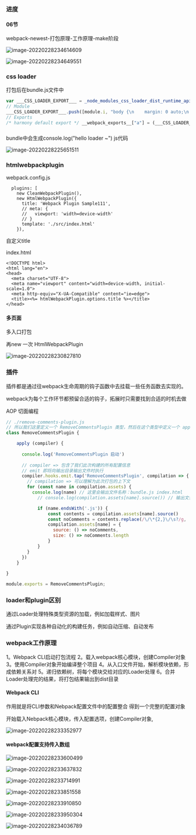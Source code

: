 ### 进度

#### 06节

webpack-newest-打包原理-工作原理-make阶段

![image-20220228234614609](notes.assets/image-20220228234614609.png)

![image-20220228234649551](notes.assets/image-20220228234649551.png)

### css loader

打包后在bundle.js文件中

``` js
var ___CSS_LOADER_EXPORT___ = _node_modules_css_loader_dist_runtime_api_js__WEBPACK_IMPORTED_MODULE_0___default()(function(i){return i[1]});
// Module
___CSS_LOADER_EXPORT___.push([module.i, "body {\n    margin: 0 auto;\n    padding: 0 20px;\n    max-width: 800px;\n    background: #f4f8fb;\n}\n  ", ""]);
// Exports
/* harmony default export */ __webpack_exports__["a"] = (___CSS_LOADER_EXPORT___);
```

### 
bundle中会生成console.log("hello loader ~") js代码



![image-20220228225651511](notes.assets/image-20220228225651511.png)



### htmlwebpackplugin

webpack.config.js

```
  plugins: [
    new CleanWebpackPlugin(),
    new HtmlWebpackPlugin({
      title: 'Webpack Plugin Sample111',
      // meta: {
      //   viewport: 'width=device-width'
      // }
      template: './src/index.html'
    }),
```

自定义title

index.html

```
<!DOCTYPE html>
<html lang="en">
<head>
  <meta charset="UTF-8">
  <meta name="viewport" content="width=device-width, initial-scale=1.0">
  <meta http-equiv="X-UA-Compatible" content="ie=edge">
  <title><%= htmlWebpackPlugin.options.title %></title>
</head>
```

#### 多页面

多入口打包

再new 一次 HtmlWebpackPlugin



![image-20220228230827810](notes.assets/image-20220228230827810.png)



### 插件

插件都是通过往webpack生命周期的钩子函数中去挂载一些任务函数去实现的。



webpack为每个工作环节都预留合适的钩子，拓展时只需要找到合适的时机去做

AOP 切面编程 

```js
// ./remove-comments-plugin.js
// 所以我们这里定义一个 RemoveCommentsPlugin 类型，然后在这个类型中定义一个 apply 方法，这个方法会在 Webpack 启动时被调用，它接收一个 compiler 对象参数，这个对象是 Webpack 工作过程中最核心的对象，里面包含了我们此次构建的所有配置信息，我们就是通过这个对象去注册钩子函数，具体代码如下：
class RemoveCommentsPlugin {

    apply (compiler) {
  
      console.log('RemoveCommentsPlugin 启动')
  
      // compiler => 包含了我们此次构建的所有配置信息
      // emit 即将向输出目录输出文件时执行
      compiler.hooks.emit.tap('RemoveCommentsPlugin', compilation => {
        // compilation => 可以理解为此次打包的上下文
        for (const name in compilation.assets) {
          console.log(name) // 这里会输出文件名称：bundle.js index.html
            // console.log(compilation.assets[name].source()) // 输出文件内容

            if (name.endsWith('.js')) {
                const contents = compilation.assets[name].source()
                const noComments = contents.replace(/\/\*{2,}\/\s?/g, '')
                compilation.assets[name] = {
                  source: () => noComments,
                  size: () => noComments.length
                }
            }
        }
      })
    }
  
}

module.exports = RemoveCommentsPlugin;
```

### loader和plugin区别

通过Loader处理特殊类型资源的加载，例如加载样式、图片 

通过Plugin实现各种自动化的构建任务，例如自动压缩、自动发布



### webpack工作原理

1。Webpack CLI启动打包流程
2。载入webpack核心模块，创建Compiler对象
3。使用Compiler对象开始编译整个项目
4。从入口文件开始，解析模块依赖，形成依赖关系对
5。递归依赖树，将每个模块交给对应的Loader处理
6。合并Loader处理完的结果，将打包结果输出到dist目录



#### Webpack CLI

作用就是将CLI参数和Nebpack配置文件中的配置整合
得到一个完整的配置对象

开始载入Nebpack核心模块，传入配置选项，创建Compiler对象,



![image-20220228233352977](notes.assets/image-20220228233352977.png)

#### webpack配置支持传入数组

![image-20220228233600499](notes.assets/image-20220228233600499.png)



![image-20220228233637832](notes.assets/image-20220228233637832.png)



![image-20220228233714991](notes.assets/image-20220228233714991.png)



![image-20220228233851558](notes.assets/image-20220228233851558.png)





![image-20220228233910850](notes.assets/image-20220228233910850.png)



![image-20220228233950304](notes.assets/image-20220228233950304.png)



![image-20220228234036789](notes.assets/image-20220228234036789.png)
